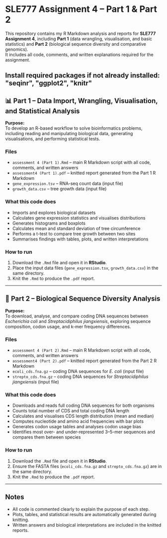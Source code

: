# SLE777 Assignment 4 – Part 1 & Part 2

This repository contains my R Markdown analysis and reports for **SLE777 Assignment 4**, including **Part 1** (data wrangling, visualisation, and basic statistics) and **Part 2** (biological sequence diversity and comparative genomics).  
It includes all code, comments, and written explanations required for the assignment.

Install required packages if not already installed:
   "seqinr", "ggplot2", "knitr"
---

## 📊 Part 1 – Data Import, Wrangling, Visualisation, and Statistical Analysis

**Purpose:**  
To develop an R-based workflow to solve bioinformatics problems, including reading and manipulating biological data, generating visualisations, and performing statistical tests.

### Files
- `assessment 4 (Part 1).Rmd` – main R Markdown script with all code, comments, and written answers  
- `assessment4 (Part 1).pdf` – knitted report generated from the Part 1 R Markdown  
- `gene_expression.tsv` – RNA-seq count data (input file)  
- `growth_data.csv` – tree growth data (input file)

### What this code does
- Imports and explores biological datasets  
- Calculates gene expression statistics and visualises distributions  
- Generates histograms and boxplots  
- Calculates mean and standard deviation of tree circumference  
- Performs a t-test to compare tree growth between two sites  
- Summarises findings with tables, plots, and written interpretations

### How to run
1. Download the `.Rmd` file and open it in **RStudio**.  
2. Place the input data files (`gene_expression.tsv`, `growth_data.csv`) in the same directory.  
3. Knit the `.Rmd` to produce the `.pdf` report.  

---

## 🧬 Part 2 – Biological Sequence Diversity Analysis

**Purpose:**  
To download, analyse, and compare coding DNA sequences between *Escherichia coli* and *Streptacidiphilus jiangxiensis*, exploring sequence composition, codon usage, and k-mer frequency differences.

### Files
- `assessment 4 (Part 2).Rmd` – main R Markdown script with all code, comments, and written answers  
- `assessment4 (Part 2).pdf` – knitted report generated from the Part 2 R Markdown  
- `ecoli_cds.fna.gz` – coding DNA sequences for *E. coli* (input file)  
- `strepto_cds.fna.gz` – coding DNA sequences for *Streptacidiphilus jiangxiensis* (input file)

### What this code does
- Downloads and reads full coding DNA sequences for both organisms  
- Counts total number of CDS and total coding DNA length  
- Calculates and visualises CDS length distribution (mean and median)  
- Computes nucleotide and amino acid frequencies with bar plots  
- Generates codon usage tables and analyses codon usage bias  
- Identifies most over- and under-represented 3–5-mer sequences and compares them between species

### How to run
1. Download the `.Rmd` file and open it in **RStudio**.  
2. Ensure the FASTA files (`ecoli_cds.fna.gz` and `strepto_cds.fna.gz`) are in the same directory.  
3. Knit the `.Rmd` to produce the `.pdf` report.  

---

## Notes
- All code is commented clearly to explain the purpose of each step.  
- Plots, tables, and statistical results are automatically generated during knitting.  
- Written answers and biological interpretations are included in the knitted reports.

